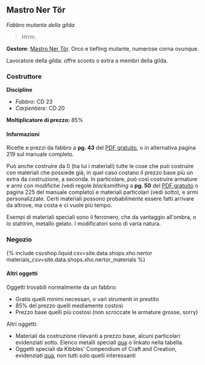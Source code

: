 ## Mastro Ner Tör

_Fabbro mutante della gilda_

> Hrrm.

**Gestore**: [Mastro Ner Tör]({{site.baseurl}}/xho/npc/frestynn#mastro-ner-tör). Orco e tiefling mutante, numerose corna ovunque.

Lavoratore della gilda: offre sconto o extra a membri della gilda.

### Costruttore

**Discipline**

-   _Fabbro_: CD 23
-   _Carpentiere_: CD 20

**Moltiplicatore di prezzo:** 85%

<h4 class="collapsible coll-blank">Informazioni</h4>

<div class="collapsible-content bordered hidden" markdown="1">

Ricette e prezzi da fabbro a **pg. 43** del [PDF gratuito](pdf/crafting_free_version_reddit.pdf), o in alternativa pagina 219 sul manuale completo.

Può anche costruire da 0 (ha lui i materiali) tutte le cose che può costruire con materiali che possiede già, in quel caso costano il prezzo base
più un extra da costruzione, a seconda. In particolare, può così costruire armature e armi con modifiche (vedi regole _blacksmithing_ a
**pg. 50** del [PDF gratuito](pdf/crafting_free_version_reddit.pdf) o pagina 225 del manuale completo) e materiali particolari (vedi sotto), e
armi personalizzate. Certi materiali possono probabilmente essere fatti arrivare da altrove, ma costa e ci vuole più tempo.

Esempi di materiali speciali sono il ferronero, che da vantaggio all'ombra, o lo stahlrim, metallo gelato. I modificatori sono di varia natura.

</div>

### Negozio

{% include csvshop.liquid csv=site.data.shops.xho.nertor materials_csv=site.data.shops.xho.nertor_materials %}

<h4 class="collapsible coll-blank">Altri oggetti</h4>

<div class="collapsible-content bordered hidden" markdown="1">

Oggetti trovabili normalmente da un fabbro:

-   Gratis quelli minimi necessari, o vari strumenti in prestito
-   85% del prezzo quelli mediamente costosi
-   Prezzo base quelli più costosi (non scroccate le armature grosse, sorry)

Altri oggetti:

-   Materiali da costruzione rilevanti a prezzo base, alcuni particolari evidenziati sotto. Elenco metalli speciali [qua]({{site.baseurl}}/xho/oggetti#metalli) o linkato nella tabella.
-   Oggetti speciali da Kibbles' Compendium of Craft and Creation, evidenziati [qua]({{site.baseurl}}/xho/oggetti), non tutti solo quelli interessanti

</div>